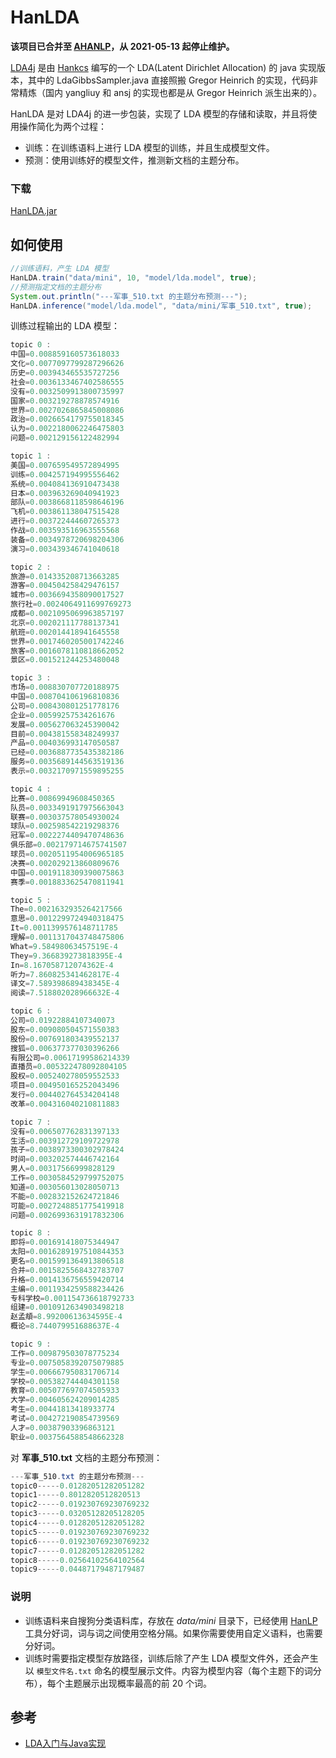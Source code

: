 # HanLDA

**该项目已合并至 [AHANLP](https://github.com/jsksxs360/AHANLP)，从 2021-05-13 起停止维护。**

[LDA4j](https://github.com/hankcs/LDA4j) 是由 [Hankcs](http://www.hankcs.com/) 编写的一个 LDA(Latent Dirichlet Allocation) 的 java 实现版本，其中的 LdaGibbsSampler.java 直接照搬 Gregor Heinrich 的实现，代码非常精炼（国内 yangliuy 和 ansj 的实现也都是从 Gregor Heinrich 派生出来的）。

HanLDA 是对 LDA4j 的进一步包装，实现了 LDA 模型的存储和读取，并且将使用操作简化为两个过程：

- 训练：在训练语料上进行 LDA 模型的训练，并且生成模型文件。
- 预测：使用训练好的模型文件，推测新文档的主题分布。

### 下载

[HanLDA.jar](https://github.com/jsksxs360/HanLDA/releases/)

## 如何使用

```java
//训练语料，产生 LDA 模型
HanLDA.train("data/mini", 10, "model/lda.model", true);
//预测指定文档的主题分布
System.out.println("---军事_510.txt 的主题分布预测---");
HanLDA.inference("model/lda.model", "data/mini/军事_510.txt", true);
```

训练过程输出的 LDA 模型：

```java
topic 0 :
中国=0.008859160573618033
文化=0.0077097799287296626
历史=0.003943465535727256
社会=0.0036133467402586555
没有=0.0032509913800735997
国家=0.003219278878574916
世界=0.0027026865845008086
政治=0.0026654179755018345
认为=0.0022180062246475803
问题=0.002129156122482994

topic 1 :
美国=0.007659549572894995
训练=0.004257194995556462
系统=0.004084136910473438
日本=0.003963269040941923
部队=0.0038668118598646196
飞机=0.003861138047515428
进行=0.003722444607265373
作战=0.003593516963555568
装备=0.0034978720698204306
演习=0.003439346741040618

topic 2 :
旅游=0.014335208713663285
游客=0.004504258429476157
城市=0.0036694358090017527
旅行社=0.0024064911699769273
成都=0.0021095069963857197
北京=0.002021117788137341
航班=0.002014418941645558
世界=0.0017460205001742246
旅客=0.0016078110818662052
景区=0.001521244253480048

topic 3 :
市场=0.008830707720188975
中国=0.008704106196810836
公司=0.008430801251778176
企业=0.00599257534261676
发展=0.005627063245390042
目前=0.004381558348249937
产品=0.004036993147050587
已经=0.0036887735435382186
服务=0.0035689144563519136
表示=0.0032170971559895255

topic 4 :
比赛=0.00869949608450365
队员=0.0033491917975663043
联赛=0.003037578054930024
球队=0.002598542219298376
冠军=0.0022274409470748636
俱乐部=0.002179714675741507
球员=0.0020511954006965185
决赛=0.002029213860809676
中国=0.0019118309390075863
赛季=0.0018833625470811941

topic 5 :
The=0.0021632935264217566
意思=0.0012299724940318475
It=0.0011399576148711785
理解=0.0011317043748475806
What=9.58498063457519E-4
They=9.366839273818395E-4
In=8.167058712074362E-4
听力=7.860825341462817E-4
译文=7.589398689438345E-4
阅读=7.518802028966632E-4

topic 6 :
公司=0.01922884107340073
股东=0.009080504571550383
股份=0.007691803439552137
搜狐=0.006377377030396266
有限公司=0.00617199586214339
直播员=0.005322478092804105
股权=0.005240278059552533
项目=0.004950165252043496
发行=0.004402764534204148
改革=0.004316040210811883

topic 7 :
没有=0.006507762831397133
生活=0.003912729109722978
孩子=0.0038973300302978424
时间=0.003202574446742164
男人=0.00317566999828129
工作=0.0030584529799752075
知道=0.003056013028050713
不能=0.002832152624721846
可能=0.0027248851775419918
问题=0.0026993631917832306

topic 8 :
即将=0.001691418075344947
太阳=0.0016289197510844353
更名=0.0015991364913806518
合并=0.0015825568432783707
升格=0.0014136756559420714
主编=0.0011934259588234426
专科学校=0.001154736618792733
组建=0.0010912634903498218
赵孟頫=8.99200613634595E-4
概论=8.744079951688637E-4

topic 9 :
工作=0.009879503078775234
专业=0.0075058392075079885
学生=0.006667950831706714
学校=0.005382744404301158
教育=0.005077697074505933
大学=0.004605624209014285
考生=0.00441813418933774
考试=0.004272190854739569
人才=0.00387903396863121
职业=0.0037564588548662328
```

对 **军事_510.txt** 文档的主题分布预测：

```java
---军事_510.txt 的主题分布预测---
topic0-----0.01282051282051282
topic1-----0.8012820512820513
topic2-----0.019230769230769232
topic3-----0.03205128205128205
topic4-----0.01282051282051282
topic5-----0.019230769230769232
topic6-----0.019230769230769232
topic7-----0.01282051282051282
topic8-----0.02564102564102564
topic9-----0.04487179487179487
```

### 说明

- 训练语料来自搜狗分类语料库，存放在 *data/mini* 目录下，已经使用 [HanLP](https://github.com/hankcs/HanLP) 工具分好词，词与词之间使用空格分隔。如果你需要使用自定义语料，也需要分好词。
- 训练时需要指定模型存放路径，训练后除了产生 LDA 模型文件外，还会产生以 `模型文件名.txt` 命名的模型展示文件。内容为模型内容（每个主题下的词分布），每个主题展示出现概率最高的前 20 个词。

## 参考

- [LDA入门与Java实现](http://www.hankcs.com/nlp/lda-java-introduction-and-implementation.html)
